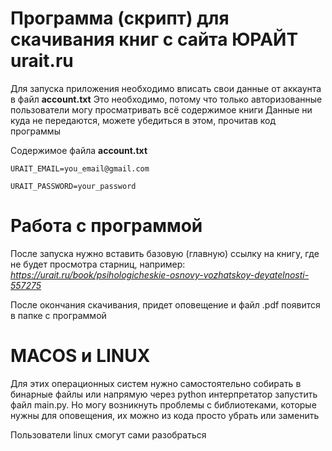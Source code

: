 # Программа (скрипт) для скачивания книг с сайта ЮРАЙТ urait.ru

Для запуска приложения необходимо вписать свои данные от аккаунта в файл **account.txt**
Это необходимо, потому что только авторизованные пользователи могу просматривать всё содержимое книги
Данные ни куда не передаются, можете убедиться в этом, прочитав код программы

Содержимое файла **account.txt** 

`URAIT_EMAIL=you_email@gmail.com`

`URAIT_PASSWORD=your_password`

# Работа с программой

После запуска  нужно вставить базовую (главную) ссылку на книгу, где не будет просмотра старниц, например:
*https://urait.ru/book/psihologicheskie-osnovy-vozhatskoy-deyatelnosti-557275*

После окончания скачивания, придет оповещение и файл .pdf появится в папке с программой

# MACOS и LINUX

Для этих операционных систем нужно самостоятельно собирать в бинарные файлы или напрямую через python интерпретатор запустить файл main.py. 
Но могу возникнуть проблемы с библиотеками, которые нужны для оповещения, их можно из кода просто убрать или заменить

Пользователи linux смогут сами разобраться
